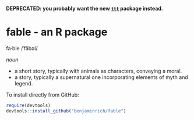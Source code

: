 **DEPRECATED: you probably want the new [`ttt`](https://github.com/benjaminrich/ttt) package instead.**

# fable - an R package

fa·ble
/ˈfābəl/

*noun*

- a short story, typically with animals as characters, conveying a moral.
- a story, typically a supernatural one incorporating elements of myth and legend.

To install directly from GitHub:

``` r
require(devtools)
devtools::install_github("benjaminrich/fable")
```

